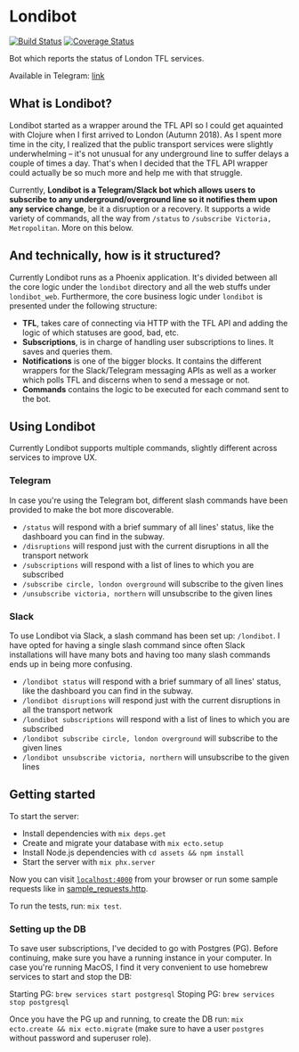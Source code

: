 # Londibot

[![Build Status](https://travis-ci.org/Manzanit0/londibot.svg?branch=master)](https://travis-ci.org/Manzanit0/londibot)
[![Coverage Status](https://coveralls.io/repos/github/Manzanit0/londibot/badge.svg?branch=master)](https://coveralls.io/github/Manzanit0/londibot?branch=master)

Bot which reports the status of London TFL services.

Available in Telegram: [link](https://t.me/LondiBot)

## What is Londibot?

Londibot started as a wrapper around the TFL API so I could get aquainted with Clojure when I first arrived to London
(Autumn 2018). As I spent more time in the city, I realized that the public transport services were slightly
underwhelming – it's not unusual for any underground line to suffer delays a couple of times a day. That's when I
decided that the TFL API wrapper could actually be so much more and help me with that struggle.

Currently, **Londibot is a Telegram/Slack bot which allows users to subscribe to any underground/overground line so it
notifies them upon any service change**, be it a disruption or a recovery. It supports a wide variety of commands, all
the way from `/status` to `/subscribe Victoria, Metropolitan`. More on this below.

## And technically, how is it structured?

Currently Londibot runs as a Phoenix application. It's divided between all the core logic under the `londibot` directory
and all the web stuffs under `londibot_web`. Furthermore, the core business logic under `londibot` is presented under
the following structure:

- **TFL**, takes care of connecting via HTTP with the TFL API and adding the logic of which statuses are good, bad, etc.
- **Subscriptions**, is in charge of handling user subscriptions to lines. It saves and queries them.
- **Notifications** is one of the bigger blocks. It contains the different wrappers for the Slack/Telegram
  messaging APIs as well as a worker which polls TFL and discerns when to send a message or not.
- **Commands** contains the logic to be executed for each command sent to the bot.

## Using Londibot

Currently Londibot supports multiple commands, slightly different across services to improve UX.

### Telegram

In case you're using the Telegram bot, different slash commands have been provided to make the bot more discoverable.

- `/status` will respond with a brief summary of all lines' status, like the dashboard you can find in the subway.
- `/disruptions` will respond just with the current disruptions in all the transport network
- `/subscriptions` will respond with a list of lines to which you are subscribed
- `/subscribe circle, london overground` will subscribe to the given lines
- `/unsubscribe victoria, northern` will unsubscribe to the given lines

### Slack

To use Londibot via Slack, a slash command has been set up: `/londibot`. I have opted for having a single slash
command since often Slack installations will have many bots and having too many slash commands ends up in being
more confusing.

- `/londibot status` will respond with a brief summary of all lines' status, like the dashboard you can find in
  the subway.
- `/londibot disruptions` will respond just with the current disruptions in all the transport network
- `/londibot subscriptions` will respond with a list of lines to which you are subscribed
- `/londibot subscribe circle, london overground` will subscribe to the given lines
- `/londibot unsubscribe victoria, northern` will unsubscribe to the given lines

## Getting started

To start the server:

  * Install dependencies with `mix deps.get`
  * Create and migrate your database with `mix ecto.setup`
  * Install Node.js dependencies with `cd assets && npm install`
  * Start the server with `mix phx.server`

Now you can visit [`localhost:4000`](http://localhost:4000) from your browser or
run some sample requests like in [sample_requests.http](./sample_requests.http).

To run the tests, run: `mix test`.

### Setting up the DB

To save user subscriptions, I've decided to go with Postgres (PG). Before continuing, make sure you have a running
instance in your computer. In case you're running MacOS, I find it very convenient to use homebrew services to start
and stop the DB:

Starting PG: `brew services start postgresql`
Stoping PG: `brew services stop postgresql`

Once you have the PG up and running, to create the DB run: `mix ecto.create && mix ecto.migrate` (make sure to have
a user `postgres` without password and superuser role).